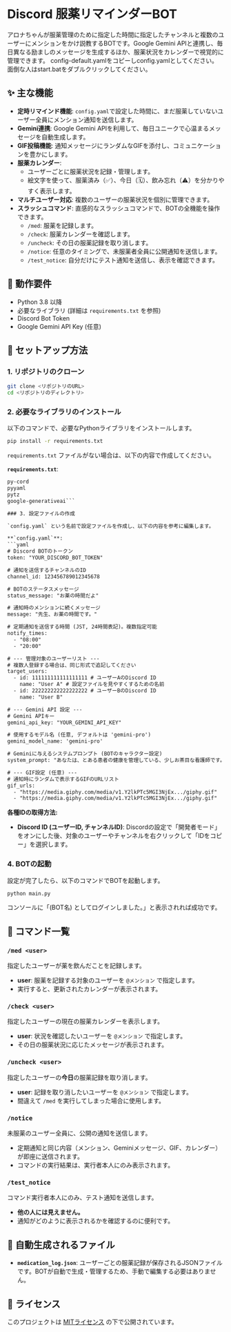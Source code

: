 

# Discord 服薬リマインダーBOT

アロナちゃんが服薬管理のために指定した時間に指定したチャンネルと複数のユーザーにメンションをかけ説教するBOTです。Google Gemini APIと連携し、毎日異なる励ましのメッセージを生成するほか、服薬状況をカレンダーで視覚的に管理できます。
config-default.yamlをコピーしconfig.yamlとしてください。
面倒な人はstart.batをダブルクリックしてください。

## ✨ 主な機能

- **定時リマインド機能**: `config.yaml`で設定した時間に、まだ服薬していないユーザー全員にメンション通知を送信します。
- **Gemini連携**: Google Gemini APIを利用して、毎日ユニークで心温まるメッセージを自動生成します。
- **GIF投稿機能**: 通知メッセージにランダムなGIFを添付し、コミュニケーションを豊かにします。
- **服薬カレンダー**:
    - ユーザーごとに服薬状況を記録・管理します。
    - 絵文字を使って、服薬済み（✅）、今日（🗓️）、飲み忘れ（⚠️）を分かりやすく表示します。
- **マルチユーザー対応**: 複数のユーザーの服薬状況を個別に管理できます。
- **スラッシュコマンド**: 直感的なスラッシュコマンドで、BOTの全機能を操作できます。
    - `/med`: 服薬を記録します。
    - `/check`: 服薬カレンダーを確認します。
    - `/uncheck`: その日の服薬記録を取り消します。
    - `/notice`: 任意のタイミングで、未服薬者全員に公開通知を送信します。
    - `/test_notice`: 自分だけにテスト通知を送信し、表示を確認できます。

## 🔧 動作要件

- Python 3.8 以降
- 必要なライブラリ (詳細は `requirements.txt` を参照)
- Discord Bot Token
- Google Gemini API Key (任意)

## 🚀 セットアップ方法

### 1. リポジトリのクローン

```bash
git clone <リポジトリのURL>
cd <リポジトリのディレクトリ>
```

### 2. 必要なライブラリのインストール

以下のコマンドで、必要なPythonライブラリをインストールします。

```bash
pip install -r requirements.txt
```

`requirements.txt` ファイルがない場合は、以下の内容で作成してください。

**`requirements.txt`**:
```txt
py-cord
pyyaml
pytz
google-generativeai```

### 3. 設定ファイルの作成

`config.yaml` という名前で設定ファイルを作成し、以下の内容を参考に編集します。

**`config.yaml`**:
```yaml
# Discord BOTのトークン
token: "YOUR_DISCORD_BOT_TOKEN"

# 通知を送信するチャンネルのID
channel_id: 123456789012345678

# BOTのステータスメッセージ
status_message: "お薬の時間だよ"

# 通知時のメンションに続くメッセージ
message: "先生、お薬の時間です。"

# 定期通知を送信する時間 (JST, 24時間表記)。複数指定可能
notify_times:
  - "08:00"
  - "20:00"

# --- 管理対象のユーザーリスト ---
# 複数人登録する場合は、同じ形式で追記してください
target_users:
  - id: 111111111111111111 # ユーザーAのDiscord ID
    name: "User A" # 設定ファイルを見やすくするための名前
  - id: 222222222222222222 # ユーザーBのDiscord ID
    name: "User B"

# --- Gemini API 設定 ---
# Gemini APIキー
gemini_api_key: "YOUR_GEMINI_API_KEY"

# 使用するモデル名 (任意, デフォルトは 'gemini-pro')
gemini_model_name: 'gemini-pro'

# Geminiに与えるシステムプロンプト (BOTのキャラクター設定)
system_prompt: "あなたは、とある患者の健康を管理している、少しお茶目な看護師です。相手を「先生」と呼び、親しみやすくも、時に厳しく服薬を促します。丁寧な言葉遣いを基本としますが、ユーモアを忘れないでください。"

# --- GIF設定 (任意) ---
# 通知時にランダムで表示するGIFのURLリスト
gif_urls:
  - "https://media.giphy.com/media/v1.Y2lkPTc5MGI3NjEx.../giphy.gif"
  - "https://media.giphy.com/media/v1.Y2lkPTc5MGI3NjEx.../giphy.gif"
```

**各種IDの取得方法:**
- **Discord ID (ユーザーID, チャンネルID)**: Discordの設定で「開発者モード」をオンにした後、対象のユーザーやチャンネルを右クリックして「IDをコピー」を選択します。

### 4. BOTの起動

設定が完了したら、以下のコマンドでBOTを起動します。

```bash
python main.py
```

コンソールに「(BOT名) としてログインしました。」と表示されれば成功です。

## 📖 コマンド一覧

### `/med <user>`
指定したユーザーが薬を飲んだことを記録します。
- **user**: 服薬を記録する対象のユーザーを `@メンション` で指定します。
- 実行すると、更新されたカレンダーが表示されます。

### `/check <user>`
指定したユーザーの現在の服薬カレンダーを表示します。
- **user**: 状況を確認したいユーザーを `@メンション` で指定します。
- その日の服薬状況に応じたメッセージが表示されます。

### `/uncheck <user>`
指定したユーザーの**今日**の服薬記録を取り消します。
- **user**: 記録を取り消したいユーザーを `@メンション` で指定します。
- 間違えて `/med` を実行してしまった場合に使用します。

### `/notice`
未服薬のユーザー全員に、公開の通知を送信します。
- 定期通知と同じ内容（メンション、Geminiメッセージ、GIF、カレンダー）が即座に送信されます。
- コマンドの実行結果は、実行者本人にのみ表示されます。

### `/test_notice`
コマンド実行者本人にのみ、テスト通知を送信します。
- **他の人には見えません。**
- 通知がどのように表示されるかを確認するのに便利です。

## 📁 自動生成されるファイル

- **`medication_log.json`**: ユーザーごとの服薬記録が保存されるJSONファイルです。BOTが自動で生成・管理するため、手動で編集する必要はありません。

## 📜 ライセンス

このプロジェクトは [MITライセンス](LICENSE) の下で公開されています。